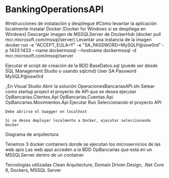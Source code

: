 # BankingOperationsAPI


#Instrucciones de instalación y despliegue 
#Cómo levantar la aplicación localmente
Instalar Docker (Docker for Windows si se despliega en Windows)
Descargar imagen de MSSQLServer de DockerHub (docker pull mcr.microsoft.com/mssql/server)
Levantar una instancia de la imagen
docker run -e "ACCEPT_EULA=Y" -e "SA_PASSWORD=MySQLP@ssw0rd" -p 1433:1433 --name dockermssql --hostname dockermssql -d mcr.microsoft.com/mssql/server

Ejecutar el script de creación de la BDD  BaseDatos.sql (puede ser desde SQL Management Studio o usando sqlcmd)
User SA Password MySQLP@ssw0rd

_En Visual  Studio
	Abrir la solución OperacionesBancariasAPI.sln
	Setear como startup project el proyecto de API que se desea ejecutar
		OpBancarias.Clientes.Api
		OpBancarias.Cuentas.Api
		OpBancarias.Movimientos.Api
	Ejecutar Run Seleccionando el proyecto API 
	
	Debe abrirse el Swagger en localhost
	
	Si se desea deployar localmente a Docker, ejecutar seleccionando Docker
	


Diagrama de arquitectura 

Tenemos 3 docker containers donde se ejecutan los microservicios de las web apis
Las web appi acceden a la BDD OpBancarias que está en un MSSQLServer dentro de un container

Tecnologías utilizadas 
Clean Arquitecture, Domain Driven Design, .Net Core 6, Dockers, MSSQL Server
